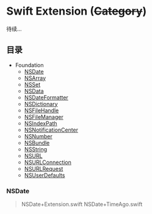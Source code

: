 # Swift Extension (~~Category~~)
待续...
## 目录
* Foundation
  * [NSDate](#date)
  * [NSArray](#date)
  * [NSSet](#date)
  * [NSData](#date)
  * [NSDateFormatter](#date)
  * [NSDictionary](#date)
  * [NSFileHandle](#date)
  * [NSFileManager](#date)
  * [NSIndexPath](#date)
  * [NSNotificationCenter](#date)
  * [NSNumber](#date)
  * [NSBundle](#date)
  * [NSString](#date)
  * [NSURL](#date)
  * [NSURLConnection](#date)
  * [NSURLRequest](#date)
  * [NSUserDefaults](#date)
  

### <a id="date"></a>NSDate
 > NSDate+Extension.swift
 > NSDate+TimeAgo.swift
